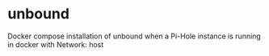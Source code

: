 # unbound
Docker compose installation of unbound when a Pi-Hole instance is running in docker with Network: host
